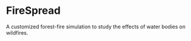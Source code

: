 # FireSpread

A customized forest-fire simulation to study the effects of water bodies on wildfires.
